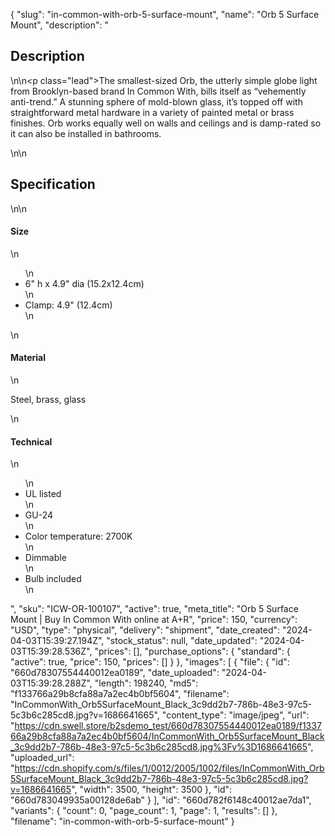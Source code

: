 {
  "slug": "in-common-with-orb-5-surface-mount",
  "name": "Orb 5 Surface Mount",
  "description": "<h2>Description</h2>\n<!-- split -->\n<p class=\"lead\">The smallest-sized Orb, the utterly simple globe light from Brooklyn-based brand In Common With, bills itself as “vehemently anti-trend.” A stunning sphere of mold-blown glass, it’s topped off with straightforward metal hardware in a variety of painted metal or brass finishes. Orb works equally well on walls and ceilings and is damp-rated so it can also be installed in bathrooms.</p>\n<!-- split -->\n<h2>Specification</h2>\n<!-- split -->\n<h4>Size</h4>\n<ul>\n<li>6\" h x 4.9\" dia (15.2x12.4cm)</li>\n<li>Clamp: 4.9\" (12.4cm)</li>\n</ul>\n<h4>Material</h4>\n<p>Steel, brass, glass</p>\n<h4>Technical</h4>\n<ul>\n<li>UL listed</li>\n<li>GU-24</li>\n<li>Color temperature: 2700K</li>\n<li>Dimmable</li>\n<li>Bulb included</li>\n</ul>",
  "sku": "ICW-OR-100107",
  "active": true,
  "meta_title": "Orb 5 Surface Mount | Buy In Common With online at A+R",
  "price": 150,
  "currency": "USD",
  "type": "physical",
  "delivery": "shipment",
  "date_created": "2024-04-03T15:39:27.194Z",
  "stock_status": null,
  "date_updated": "2024-04-03T15:39:28.536Z",
  "prices": [],
  "purchase_options": {
    "standard": {
      "active": true,
      "price": 150,
      "prices": []
    }
  },
  "images": [
    {
      "file": {
        "id": "660d78307554440012ea0189",
        "date_uploaded": "2024-04-03T15:39:28.288Z",
        "length": 198240,
        "md5": "f133766a29b8cfa88a7a2ec4b0bf5604",
        "filename": "InCommonWith_Orb5SurfaceMount_Black_3c9dd2b7-786b-48e3-97c5-5c3b6c285cd8.jpg?v=1686641665",
        "content_type": "image/jpeg",
        "url": "https://cdn.swell.store/b2sdemo_test/660d78307554440012ea0189/f133766a29b8cfa88a7a2ec4b0bf5604/InCommonWith_Orb5SurfaceMount_Black_3c9dd2b7-786b-48e3-97c5-5c3b6c285cd8.jpg%3Fv%3D1686641665",
        "uploaded_url": "https://cdn.shopify.com/s/files/1/0012/2005/1002/files/InCommonWith_Orb5SurfaceMount_Black_3c9dd2b7-786b-48e3-97c5-5c3b6c285cd8.jpg?v=1686641665",
        "width": 3500,
        "height": 3500
      },
      "id": "660d783049935a00128de6ab"
    }
  ],
  "id": "660d782f6148c40012ae7da1",
  "variants": {
    "count": 0,
    "page_count": 1,
    "page": 1,
    "results": []
  },
  "filename": "in-common-with-orb-5-surface-mount"
}